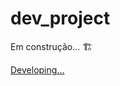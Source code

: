 # dev_project
 Em construção... 🏗

<a href="https://antoniostudentt.github.io/dev_project/"> Developing...</a>
